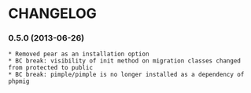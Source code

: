 CHANGELOG
=========

### 0.5.0 (2013-06-26)

    * Removed pear as an installation option
    * BC break: visibility of init method on migration classes changed from protected to public
    * BC break: pimple/pimple is no longer installed as a dependency of phpmig